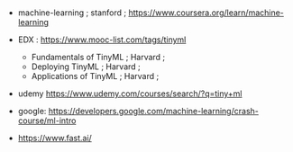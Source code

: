 # 

* machine-learning ; stanford ;  https://www.coursera.org/learn/machine-learning
* EDX : https://www.mooc-list.com/tags/tinyml
  * Fundamentals of TinyML ; Harvard ; 
  * Deploying TinyML ; Harvard ; 
  * Applications of TinyML  ; Harvard ; 
* udemy https://www.udemy.com/courses/search/?q=tiny+ml

* google: https://developers.google.com/machine-learning/crash-course/ml-intro

* https://www.fast.ai/

